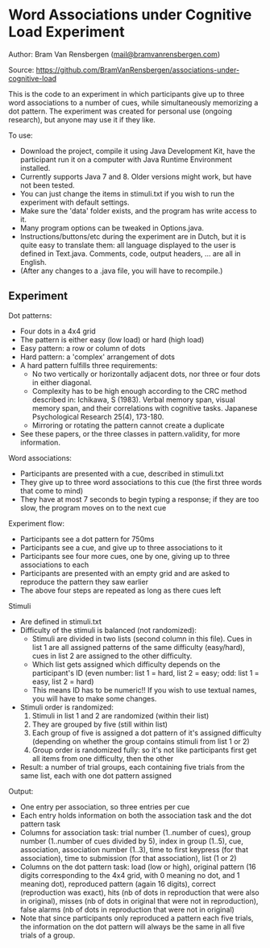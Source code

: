 Word Associations under Cognitive Load Experiment
=========================

Author: Bram Van Rensbergen (mail@bramvanrensbergen.com) 

Source: https://github.com/BramVanRensbergen/associations-under-cognitive-load

This is the code to an experiment in which participants give up to three word associations to a number of cues, while simultaneously memorizing a dot pattern.
The experiment was created for personal use (ongoing research), but anyone may use it if they like.

To use:
* Download the project, compile it using Java Development Kit, have the participant run it on a computer with Java Runtime Environment installed.
* Currently supports Java 7 and 8. Older versions might work, but have not been tested.
* You can just change the items in stimuli.txt if you wish to run the experiment with default settings.
* Make sure the 'data' folder exists, and the program has write access to it.
* Many program options can be tweaked in Options.java.
* Instructions/buttons/etc during the experiment are in Dutch, but it is quite easy to translate them: all language displayed to the user is defined in Text.java. Comments, code, output headers, ... are all in English.
* (After any changes to a .java file, you will have to recompile.)


Experiment
--------------

Dot patterns:
* Four dots in a 4x4 grid
* The pattern is either easy (low load) or hard (high load)
* Easy pattern: a row or column of dots
* Hard pattern: a 'complex' arrangement of dots
* A hard pattern fulfills three requirements:
  - No two vertically or horizontally adjacent dots, nor three or four dots in either diagonal. 
  - Complexity has to be high enough according to the CRC method described in: Ichikawa, S (1983). Verbal memory span, visual memory span, and their correlations with cognitive tasks. Japanese Psychological Research 25(4), 173-180.
  - Mirroring or rotating the pattern cannot create a duplicate
* See these papers, or the three classes in pattern.validity, for more information.

Word associations:
* Participants are presented with a cue, described in stimuli.txt
* They give up to three word associations to this cue (the first three words that come to mind)
* They have at most 7 seconds to begin typing a response; if they are too slow, the program moves on to the next cue

Experiment flow:
* Participants see a dot pattern for 750ms
* Participants see a cue, and give up to three associations to it
* Participants see four more cues, one by one, giving up to three associations to each
* Participants are presented with an empty grid and are asked to reproduce the pattern they saw earlier
* The above four steps are repeated as long as there cues left

Stimuli
* Are defined in stimuli.txt
* Difficulty of the stimuli is balanced (not randomized):
  - Stimuli are divided in two lists (second column in this file). Cues in list 1 are all assigned patterns of the same difficulty (easy/hard), cues in list 2 are assigned to the other difficulty.
  - Which list gets assigned which difficulty depends on the participant's ID (even number: list 1 = hard, list 2 = easy; odd: list 1 = easy, list 2 = hard)
  - This means ID has to be numeric!! If you wish to use textual names, you will have to make some changes.
* Stimuli order is randomized:
  1. Stimuli in list 1 and 2 are randomized (within their list)
  2. They are grouped by five (still within list)
  3. Each group of five is assigned a dot pattern of it's assigned difficulty (depending on whether the group contains stimuli from list 1 or 2)
  4. Group order is randomized fully: so it's not like participants first get all items from one difficulty, then the other
* Result: a number of trial groups, each containing five trials from the same list, each with one dot pattern assigned 

Output:
* One entry per association, so three entries per cue
* Each entry holds information on both the association task and the dot pattern task
* Columns for association task: trial number (1..number of cues), group number (1..number of cues divided by 5), index in group (1..5), cue, association, 
    association number (1..3), time to first keypress (for that association), time to submission (for that association), list (1 or 2)
* Columns on the dot pattern task: load (low or high), original pattern (16 digits corresponding to the 4x4 grid, with 0 meaning no dot, and 1 meaning dot), 
    reproduced pattern (again 16 digits), correct (reproduction was exact), hits (nb of dots in reproduction that were also in original), 
    misses (nb of dots in original that were not in reproduction), false alarms (nb of dots in reproduction that were not in original) 
* Note that since participants only reproduced a pattern each five trials, the information on the dot pattern will always be the same in all five trials of a group.






